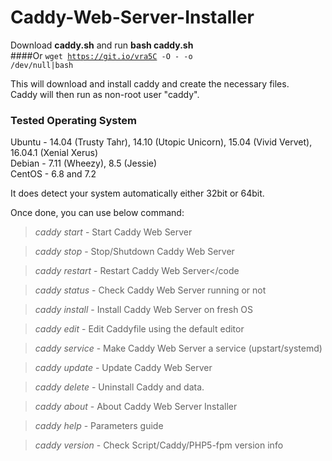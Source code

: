 # Caddy-Web-Server-Installer


Download **caddy.sh** and run **bash caddy.sh**<br>
####Or
<code>wget https://git.io/vra5C -O - -o /dev/null|bash</code>

This will download and install caddy and create the necessary files.<br>
Caddy will then run as non-root user "caddy".

### Tested Operating System

Ubuntu - 14.04 (Trusty Tahr), 14.10 (Utopic Unicorn), 15.04 (Vivid Vervet), 16.04.1 (Xenial Xerus)<br>
Debian - 7.11 (Wheezy), 8.5 (Jessie)<br>
CentOS - 6.8 and 7.2<br>

It does detect your system automatically either 32bit or 64bit.

Once done, you can use below command:

> *caddy start*          - Start Caddy Web Server </hr>

> *caddy stop*           - Stop/Shutdown Caddy Web Server </hr>

> *caddy restart*        - Restart Caddy Web Server</code </hr>

> *caddy status*         - Check Caddy Web Server running or not </hr>

> *caddy install*        - Install Caddy Web Server on fresh OS </hr>

> *caddy edit*           - Edit Caddyfile using the default editor

> *caddy service*        - Make Caddy Web Server a service (upstart/systemd) </hr>

> *caddy update*         - Update Caddy Web Server</hr>

> *caddy delete*         - Uninstall Caddy and data. </hr>

> *caddy about*          - About Caddy Web Server Installer </hr>

> *caddy help*           - Parameters guide </hr>

> *caddy version*        - Check Script/Caddy/PHP5-fpm version info </hr>
